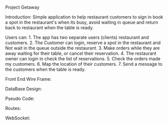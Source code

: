 Project Getaway


Introduction:
    Simple application to help restaurant customers to sign in book a spot in the restaurant's when its busy, avoid waiting in queue and return back to restaurant when the table is ready.


Users can:
    1. The app has two separate users (clients) restaurant and customers.
	2. The Customer can login, reserve a spot in the restaurant and Not wait in the queue outside the restaurant.
	3. Make orders while they are away waiting for their table, or cancel their reservation.
	4. The restaurant owner can login in check the list of reservations.
	5. Check the orders made my customers.
	6. Map the location of their customers.
	7. Send a message to the customers when the table is ready.


Front End Wire Frame:







DataBase Design:








Pseudo Code:









Routes:






WebSocket:






